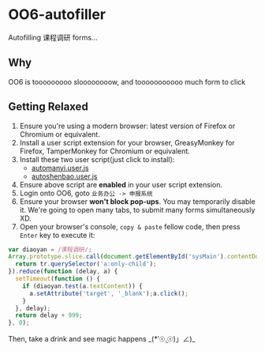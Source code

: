 OO6-autofiller
==============

Autofilling 课程调研 forms...

Why
------

OO6 is tooooooooo sloooooooow, and tooooooooooo much form to click

Getting Relaxed
-----------------

1. Ensure you're using a modern browser: latest version of Firefox or Chromium or equivalent.
2. Install a user script extension for your browser, GreasyMonkey for Firefox, TamperMonkey for Chromium or equivalent.
3. Install these two user script(just click to install):
    - [automanyi.user.js](https://github.com/frantic1048/OO6-autofiller/raw/master/automanyi.user.js)
    - [autoshenbao.user.js](https://github.com/frantic1048/OO6-autofiller/raw/master/autoshenbao.user.js)
4. Ensure above script are **enabled** in your user script extension.
5. Login onto OO6, goto `业务办公 -> 申报系统`
6. Ensure your browser **won't block pop-ups**. You may temporarily disable it. We're going to open many tabs, to submit many forms simultaneously XD.
7. Open your browser's console, `copy & paste` fellow code, then press `Enter` key to execute it:

```js
var diaoyan = /课程调研/;
Array.prototype.slice.call(document.getElementById('sysMain').contentDocument.querySelector('#tab_1_1 > div:nth-child(1) > div:nth-child(1) > table:nth-child(1) > tbody:nth-child(1)').children, 8).map(function (tr) {
  return tr.querySelector('a:only-child');
}).reduce(function (delay, a) {
  setTimeout(function () {
    if (diaoyan.test(a.textContent)) {
      a.setAttribute('target', '_blank');a.click();
    }
  }, delay);
  return delay + 999;
}, 0);
```

Then, take a drink and see magic happens \_(*′☉.̫☉)」∠)\_
